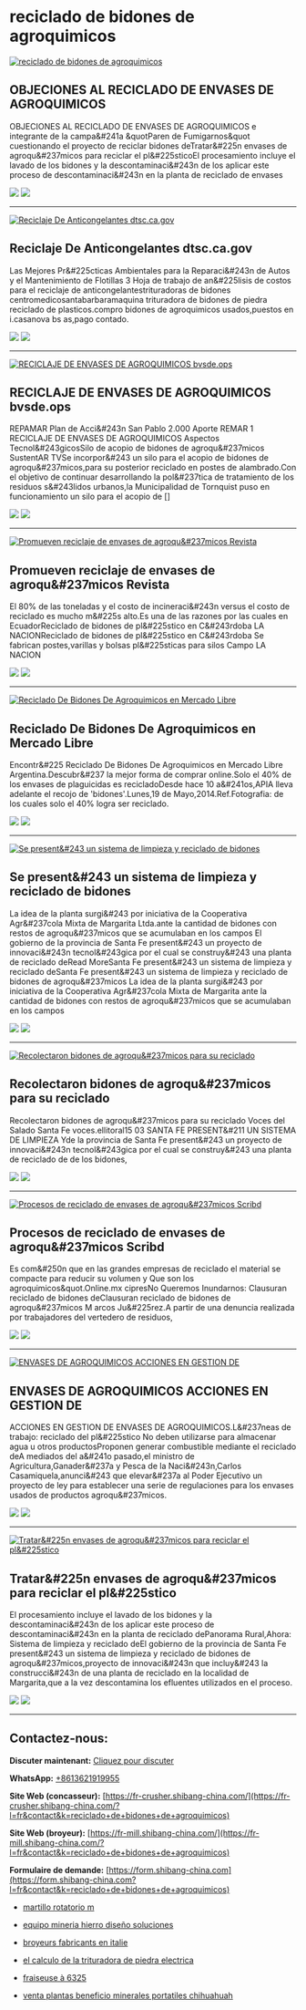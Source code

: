 # reciclado de bidones de agroquimicos

<a href="https://swt.shibang-china.com/?l=fr&img&k=reciclado+de+bidones+de+agroquimicos" target="_blank">![reciclado de bidones de agroquimicos](http://static.shibang-china.com/all-800x300/150.jpg)</a>

## OBJECIONES AL RECICLADO DE ENVASES DE AGROQUIMICOS
OBJECIONES AL RECICLADO DE ENVASES DE AGROQUIMICOS e integrante de la campa&#241a &quotParen de Fumigarnos&quot cuestionando el proyecto de reciclar bidones deTratar&#225n envases de agroqu&#237micos para reciclar el pl&#225sticoEl procesamiento incluye el lavado de los bidones y la descontaminaci&#243n de los aplicar este proceso de descontaminaci&#243n en la planta de reciclado de envases


<a href="https://whatsapp.shibangsoft.com/WhatsApp.php" target="_blank" title="WhatsApp">![](http://static.shibang-china.com/icon/whatsapp.png)</a> <a href="https://swt.shibang-china.com/?l=fr&icon&k=reciclado+de+bidones+de+agroquimicos" target="_blank">![](http://static.shibang-china.com/icon/chat-fr.png)</a>

---

<a href="https://swt.shibang-china.com/?l=fr&img&k=reciclado+de+bidones+de+agroquimicos" target="_blank">![Reciclaje De Anticongelantes dtsc.ca.gov](http://static.shibang-china.com/all-800x300/489.jpg)</a>

## Reciclaje De Anticongelantes dtsc.ca.gov
Las Mejores Pr&#225cticas Ambientales para la Reparaci&#243n de Autos y el Mantenimiento de Flotillas 3 Hoja de trabajo de an&#225lisis de costos para el reciclaje de anticongelantestrituradoras de bidones centromedicosantabarbaramaquina trituradora de bidones de piedra reciclado de plasticos.compro bidones de agroquimicos usados,puestos en i.casanova bs as,pago contado.


<a href="https://whatsapp.shibangsoft.com/WhatsApp.php" target="_blank" title="WhatsApp">![](http://static.shibang-china.com/icon/whatsapp.png)</a> <a href="https://swt.shibang-china.com/?l=fr&icon&k=reciclado+de+bidones+de+agroquimicos" target="_blank">![](http://static.shibang-china.com/icon/chat-fr.png)</a>

---

<a href="https://swt.shibang-china.com/?l=fr&img&k=reciclado+de+bidones+de+agroquimicos" target="_blank">![RECICLAJE DE ENVASES DE AGROQUIMICOS bvsde.ops](http://static.shibang-china.com/all-800x300/302.jpg)</a>

## RECICLAJE DE ENVASES DE AGROQUIMICOS bvsde.ops
REPAMAR Plan de Acci&#243n San Pablo 2.000 Aporte REMAR 1 RECICLAJE DE ENVASES DE AGROQUIMICOS Aspectos Tecnol&#243gicosSilo de acopio de bidones de agroqu&#237micos SustentAR TVSe incorpor&#243 un silo para el acopio de bidones de agroqu&#237micos,para su posterior reciclado en postes de alambrado.Con el objetivo de continuar desarrollando la pol&#237tica de tratamiento de los residuos s&#243lidos urbanos,la Municipalidad de Tornquist puso en funcionamiento un silo para el acopio de []


<a href="https://whatsapp.shibangsoft.com/WhatsApp.php" target="_blank" title="WhatsApp">![](http://static.shibang-china.com/icon/whatsapp.png)</a> <a href="https://swt.shibang-china.com/?l=fr&icon&k=reciclado+de+bidones+de+agroquimicos" target="_blank">![](http://static.shibang-china.com/icon/chat-fr.png)</a>

---

<a href="https://swt.shibang-china.com/?l=fr&img&k=reciclado+de+bidones+de+agroquimicos" target="_blank">![Promueven reciclaje de envases de agroqu&#237micos Revista](http://static.shibang-china.com/all-800x300/651.jpg)</a>

## Promueven reciclaje de envases de agroqu&#237micos Revista
El 80% de las toneladas y el costo de incineraci&#243n versus el costo de reciclado es mucho m&#225s alto.Es una de las razones por las cuales en EcuadorReciclado de bidones de pl&#225stico en C&#243rdoba LA NACIONReciclado de bidones de pl&#225stico en C&#243rdoba Se fabrican postes,varillas y bolsas pl&#225sticas para silos Campo LA NACION


<a href="https://whatsapp.shibangsoft.com/WhatsApp.php" target="_blank" title="WhatsApp">![](http://static.shibang-china.com/icon/whatsapp.png)</a> <a href="https://swt.shibang-china.com/?l=fr&icon&k=reciclado+de+bidones+de+agroquimicos" target="_blank">![](http://static.shibang-china.com/icon/chat-fr.png)</a>

---

<a href="https://swt.shibang-china.com/?l=fr&img&k=reciclado+de+bidones+de+agroquimicos" target="_blank">![Reciclado De Bidones De Agroquimicos en Mercado Libre](http://static.shibang-china.com/all-800x300/85.jpg)</a>

## Reciclado De Bidones De Agroquimicos en Mercado Libre
Encontr&#225 Reciclado De Bidones De Agroquimicos en Mercado Libre Argentina.Descubr&#237 la mejor forma de comprar online.Solo el 40% de los envases de plaguicidas es recicladoDesde hace 10 a&#241os,APIA lleva adelante el recojo de 'bidones'.Lunes,19 de Mayo,2014.Ref.Fotografia: de los cuales solo el 40% logra ser reciclado.


<a href="https://whatsapp.shibangsoft.com/WhatsApp.php" target="_blank" title="WhatsApp">![](http://static.shibang-china.com/icon/whatsapp.png)</a> <a href="https://swt.shibang-china.com/?l=fr&icon&k=reciclado+de+bidones+de+agroquimicos" target="_blank">![](http://static.shibang-china.com/icon/chat-fr.png)</a>

---

<a href="https://swt.shibang-china.com/?l=fr&img&k=reciclado+de+bidones+de+agroquimicos" target="_blank">![Se present&#243 un sistema de limpieza y reciclado de bidones](http://static.shibang-china.com/all-800x300/749.jpg)</a>

## Se present&#243 un sistema de limpieza y reciclado de bidones
La idea de la planta surgi&#243 por iniciativa de la Cooperativa Agr&#237cola Mixta de Margarita Ltda.ante la cantidad de bidones con restos de agroqu&#237micos que se acumulaban en los campos El gobierno de la provincia de Santa Fe present&#243 un proyecto de innovaci&#243n tecnol&#243gica por el cual se construy&#243 una planta de reciclado deRead MoreSanta Fe present&#243 un sistema de limpieza y reciclado deSanta Fe present&#243 un sistema de limpieza y reciclado de bidones de agroqu&#237micos La idea de la planta surgi&#243 por iniciativa de la Cooperativa Agr&#237cola Mixta de Margarita ante la cantidad de bidones con restos de agroqu&#237micos que se acumulaban en los campos


<a href="https://whatsapp.shibangsoft.com/WhatsApp.php" target="_blank" title="WhatsApp">![](http://static.shibang-china.com/icon/whatsapp.png)</a> <a href="https://swt.shibang-china.com/?l=fr&icon&k=reciclado+de+bidones+de+agroquimicos" target="_blank">![](http://static.shibang-china.com/icon/chat-fr.png)</a>

---

<a href="https://swt.shibang-china.com/?l=fr&img&k=reciclado+de+bidones+de+agroquimicos" target="_blank">![Recolectaron bidones de agroqu&#237micos para su reciclado](http://static.shibang-china.com/all-800x300/633.jpg)</a>

## Recolectaron bidones de agroqu&#237micos para su reciclado
Recolectaron bidones de agroqu&#237micos para su reciclado Voces del Salado Santa Fe voces.ellitoral15 03 SANTA FE PRESENT&#211 UN SISTEMA DE LIMPIEZA Yde la provincia de Santa Fe present&#243 un proyecto de innovaci&#243n tecnol&#243gica por el cual se construy&#243 una planta de reciclado de de los bidones,


<a href="https://whatsapp.shibangsoft.com/WhatsApp.php" target="_blank" title="WhatsApp">![](http://static.shibang-china.com/icon/whatsapp.png)</a> <a href="https://swt.shibang-china.com/?l=fr&icon&k=reciclado+de+bidones+de+agroquimicos" target="_blank">![](http://static.shibang-china.com/icon/chat-fr.png)</a>

---

<a href="https://swt.shibang-china.com/?l=fr&img&k=reciclado+de+bidones+de+agroquimicos" target="_blank">![Procesos de reciclado de envases de agroqu&#237micos Scribd](http://static.shibang-china.com/all-800x300/1035.jpg)</a>

## Procesos de reciclado de envases de agroqu&#237micos Scribd
Es com&#250n que en las grandes empresas de reciclado el material se compacte para reducir su volumen y Que son los agroquimicos&quot.Online.mx cipresNo Queremos Inundarnos: Clausuran reciclado de bidones deClausuran reciclado de bidones de agroqu&#237micos M arcos Ju&#225rez.A partir de una denuncia realizada por trabajadores del vertedero de residuos,


<a href="https://whatsapp.shibangsoft.com/WhatsApp.php" target="_blank" title="WhatsApp">![](http://static.shibang-china.com/icon/whatsapp.png)</a> <a href="https://swt.shibang-china.com/?l=fr&icon&k=reciclado+de+bidones+de+agroquimicos" target="_blank">![](http://static.shibang-china.com/icon/chat-fr.png)</a>

---

<a href="https://swt.shibang-china.com/?l=fr&img&k=reciclado+de+bidones+de+agroquimicos" target="_blank">![ENVASES DE AGROQUIMICOS ACCIONES EN GESTION DE](http://static.shibang-china.com/all-800x300/971.jpg)</a>

## ENVASES DE AGROQUIMICOS ACCIONES EN GESTION DE
ACCIONES EN GESTION DE ENVASES DE AGROQUIMICOS.L&#237neas de trabajo: reciclado del pl&#225stico No deben utilizarse para almacenar agua u otros productosProponen generar combustible mediante el reciclado deA mediados del a&#241o pasado,el ministro de Agricultura,Ganader&#237a y Pesca de la Naci&#243n,Carlos Casamiquela,anunci&#243 que elevar&#237a al Poder Ejecutivo un proyecto de ley para establecer una serie de regulaciones para los envases usados de productos agroqu&#237micos.


<a href="https://whatsapp.shibangsoft.com/WhatsApp.php" target="_blank" title="WhatsApp">![](http://static.shibang-china.com/icon/whatsapp.png)</a> <a href="https://swt.shibang-china.com/?l=fr&icon&k=reciclado+de+bidones+de+agroquimicos" target="_blank">![](http://static.shibang-china.com/icon/chat-fr.png)</a>

---

<a href="https://swt.shibang-china.com/?l=fr&img&k=reciclado+de+bidones+de+agroquimicos" target="_blank">![Tratar&#225n envases de agroqu&#237micos para reciclar el pl&#225stico](http://static.shibang-china.com/all-800x300/911.jpg)</a>

## Tratar&#225n envases de agroqu&#237micos para reciclar el pl&#225stico
El procesamiento incluye el lavado de los bidones y la descontaminaci&#243n de los aplicar este proceso de descontaminaci&#243n en la planta de reciclado dePanorama Rural,Ahora: Sistema de limpieza y reciclado deEl gobierno de la provincia de Santa Fe present&#243 un sistema de limpieza y reciclado de bidones de agroqu&#237micos,proyecto de innovaci&#243n que incluy&#243 la construcci&#243n de una planta de reciclado en la localidad de Margarita,que a la vez descontamina los efluentes utilizados en el proceso.


<a href="https://whatsapp.shibangsoft.com/WhatsApp.php" target="_blank" title="WhatsApp">![](http://static.shibang-china.com/icon/whatsapp.png)</a> <a href="https://swt.shibang-china.com/?l=fr&icon&k=reciclado+de+bidones+de+agroquimicos" target="_blank">![](http://static.shibang-china.com/icon/chat-fr.png)</a>

---
## Contactez-nous:

**Discuter maintenant:** [Cliquez pour discuter](https://swt.shibang-china.com?l=fr&contact&k=reciclado+de+bidones+de+agroquimicos)

**WhatsApp:**  [+8613621919955](https://whatsapp.shibangsoft.com/WhatsApp.php)

**Site Web (concasseur):** [https://fr-crusher.shibang-china.com/](https://fr-crusher.shibang-china.com/?l=fr&contact&k=reciclado+de+bidones+de+agroquimicos)

**Site Web (broyeur):** [https://fr-mill.shibang-china.com/](https://fr-mill.shibang-china.com/?l=fr&contact&k=reciclado+de+bidones+de+agroquimicos)

**Formulaire de demande:** [https://form.shibang-china.com](https://form.shibang-china.com?l=fr&contact&k=reciclado+de+bidones+de+agroquimicos)

* [martillo rotatorio m](../64/martillo%20rotatorio%20m.md)

* [equipo mineria hierro diseño soluciones](../63/equipo%20mineria%20hierro%20dise%C3%B1o%20soluciones.md)

* [broyeurs fabricants en italie](../65/broyeurs%20fabricants%20en%20italie.md)

* [el calculo de la trituradora de piedra electrica](../63/el%20calculo%20de%20la%20trituradora%20de%20piedra%20electrica.md)

* [fraiseuse à 6325](../65/fraiseuse%20%C3%A0%206325.md)

* [venta plantas beneficio minerales portatiles chihuahuah](../63/venta%20plantas%20beneficio%20minerales%20portatiles%20chihuahuah.md)